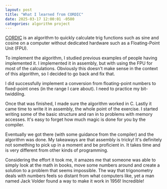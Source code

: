 ```yaml
---
layout: post
title: "What I learned from CORDIC"
date: 2025-03-17 12:00:01 -0500
categories: algorithm project
---
```


[CORDIC](https://en.wikipedia.org/wiki/CORDIC) is an algorithm to quickly
calculate trig functions such as sine and cosine on a computer without dedicated
hardware such as a Floating-Point Unit (FPU).

To implement the algorithm, I studied previous examples of people having
implemented it. I implemented it in assembly, but with using the FPU for most
of the calculations. Obviously this doesn't make sense in the context of this
algorithm, so I decided to go back and fix that.

I did successfully implement a conversion from floating-point numbers
to fixed-point ones (in the range I care about). I need to practice my
bit-twiddilng.

Once that was finished, I made sure the algorithm worked in C. Lastly it came
time to write it in assembly, the whole point of the exercise. I started writing
some of the basic structure and ran in to problems with memory accesses. It's easy
to forget how much magic is done for you by the compiler.

Eventually we got there (with some guidance from the compiler) and the algorithm was done.
My takeaways are that assembly is tricky! It's definitely not something to pick up in a moment
and be proficient in. It takes time and is very different from other kinds of programming.

Considering the effort it took me, it amazes me that someone was able to simply look at the math
in books, move some numbers around and create a solution to a problem that seems impossible.
The way that trigonometry deals with numbers feels so distant from what computers like, yet
a man named Jack Volder found a way to make it work in 1956! Incredible!
